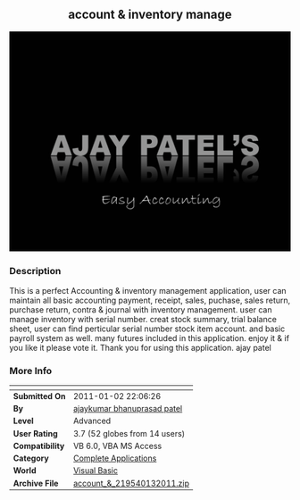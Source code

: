 ﻿<div align="center">

## account & inventory manage

<img src="PIC2011131218188872.jpg">
</div>

### Description

This is a perfect Accounting & inventory management application, user can maintain all basic accounting payment, receipt, sales, puchase, sales return, purchase return, contra & journal with inventory management. user can manage inventory with serial number. creat stock summary, trial balance sheet, user can find perticular serial number stock item account. and basic payroll system as well. many futures included in this application. enjoy it & if you like it please vote it. Thank you for using this application. ajay patel
 
### More Info
 


<span>             |<span>
---                |---
**Submitted On**   |2011-01-02 22:06:26
**By**             |[ajaykumar bhanuprasad patel](https://github.com/Planet-Source-Code/PSCIndex/blob/master/ByAuthor/ajaykumar-bhanuprasad-patel.md)
**Level**          |Advanced
**User Rating**    |3.7 (52 globes from 14 users)
**Compatibility**  |VB 6\.0, VBA MS Access
**Category**       |[Complete Applications](https://github.com/Planet-Source-Code/PSCIndex/blob/master/ByCategory/complete-applications__1-27.md)
**World**          |[Visual Basic](https://github.com/Planet-Source-Code/PSCIndex/blob/master/ByWorld/visual-basic.md)
**Archive File**   |[account\_&\_219540132011\.zip](https://github.com/Planet-Source-Code/ajaykumar-bhanuprasad-patel-account-inventory-manage__1-73655/archive/master.zip)








